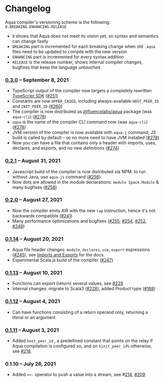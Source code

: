 # Changelog

Aqua compiler's versioning scheme is the following: `0.BREAKING.ENHANCING.RELEASE`

* `0` shows that Aqua does not meet its vision yet, so syntax and semantics can change fastly
* `BREAKING` part is incremented for each breaking change when old `.aqua` files need to be updated to compile with the new version
* `ENHANCING` part is incremented for every syntax addition
* `RELEASE` is the release number, shows internal compiler changes, bugfixes that keep the language untouched

### [0.3.0](https://github.com/fluencelabs/aqua/releases/tag/0.3.0) – September 8, 2021

* TypeScript output of the compiler now targets a completely rewritten [TypeScript SDK](https://doc.fluence.dev/docs/js-sdk) \([\#251](https://github.com/fluencelabs/aqua/pull/251)\)
* Constants are now `UPPER_CASED`, including always-available `HOST_PEER_ID` and `INIT_PEER_ID` \([\#260](https://github.com/fluencelabs/aqua/pull/260)\)
* The compiler is now distributed as [@fluencelabs/aqua](https://www.npmjs.com/package/@fluencelabs/aqua) package \(was `aqua-cli`\) \([\#278](https://github.com/fluencelabs/aqua/pull/278)\)
* `aqua` is the name of the compiler CLI command now \(was `aqua-cli`\) \([\#278](https://github.com/fluencelabs/aqua/pull/278)\)
* JVM version of the compiler is now available with `aqua-j` command; JS build is called by default – so no more need to have JVM installed \([\#278](https://github.com/fluencelabs/aqua/pull/278)\)
* Now you can have a file that contains only a header with imports, uses, declares, and exports, and no new definitions \([\#274](https://github.com/fluencelabs/aqua/pull/274)\)

### [0.2.1](https://github.com/fluencelabs/aqua/releases/tag/0.2.1) – August 31, 2021

* Javascript build of the compiler is now distributed via NPM: to run without Java, use `aqua-js` command \([\#256](https://github.com/fluencelabs/aqua/pull/256)\)
* Now dots are allowed in the module declarations: `module Space.Module` & many bugfixes \([\#258](https://github.com/fluencelabs/aqua/pull/258)\)

### [0.2.0](https://github.com/fluencelabs/aqua/releases/tag/0.2.0) – August 27, 2021

* Now the compiler emits AIR with the new `(ap` instruction, hence it's not backwards compatible \([\#241](https://github.com/fluencelabs/aqua/pull/241)\)
* Many performance optimizations and bugfixes \([\#255](https://github.com/fluencelabs/aqua/pull/255), [\#254](https://github.com/fluencelabs/aqua/pull/254), [\#252](https://github.com/fluencelabs/aqua/pull/252), [\#249](https://github.com/fluencelabs/aqua/pull/249)\)

### [0.1.14](https://github.com/fluencelabs/aqua/releases/tag/0.1.14) – August 20, 2021

* Aqua file header changes: `module`, `declares`, `use`, `export` expressions \([\#245](https://github.com/fluencelabs/aqua/pull/245)\), see [Imports and Exports](language/header/) for the docs. 
* Experimental Scala.js build of the compiler \([\#247](https://github.com/fluencelabs/aqua/pull/247)\)

### [0.1.13](https://github.com/fluencelabs/aqua/releases/tag/0.1.13) – August 10, 2021

* Functions can export \(return\) several values, see [\#229](https://github.com/fluencelabs/aqua/pull/229)
* Internal changes: migrate to Scala3 \([\#228](https://github.com/fluencelabs/aqua/pull/228)\), added Product type \([\#168](https://github.com/fluencelabs/aqua/pull/225)\)

### [0.1.12](https://github.com/fluencelabs/aqua/releases/tag/0.1.12) – August 4, 2021

* Can have functions consisting of a return operand only, returning a literal or an argument

### [0.1.11](https://github.com/fluencelabs/aqua/releases/tag/0.1.11) – August 3, 2021

* Added `host_peer_id` , a predefined constant that points on the relay if Aqua compilation is configured so, and on `%init_peer_id%` otherwise, see [\#218](https://github.com/fluencelabs/aqua/issues/218).

### 0.1.10 – July 26, 2021

* Added `<<-` operator to push a value into a stream, see \#[214](https://github.com/fluencelabs/aqua/pull/214), [\#209](https://github.com/fluencelabs/aqua/issues/209).



